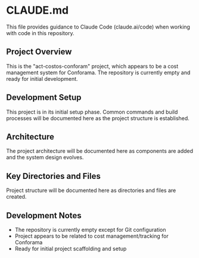 # CLAUDE.md

This file provides guidance to Claude Code (claude.ai/code) when working with code in this repository.

## Project Overview

This is the "act-costos-conforam" project, which appears to be a cost management system for Conforama. The repository is currently empty and ready for initial development.

## Development Setup

This project is in its initial setup phase. Common commands and build processes will be documented here as the project structure is established.

## Architecture

The project architecture will be documented here as components are added and the system design evolves.

## Key Directories and Files

Project structure will be documented here as directories and files are created.

## Development Notes

- The repository is currently empty except for Git configuration
- Project appears to be related to cost management/tracking for Conforama
- Ready for initial project scaffolding and setup